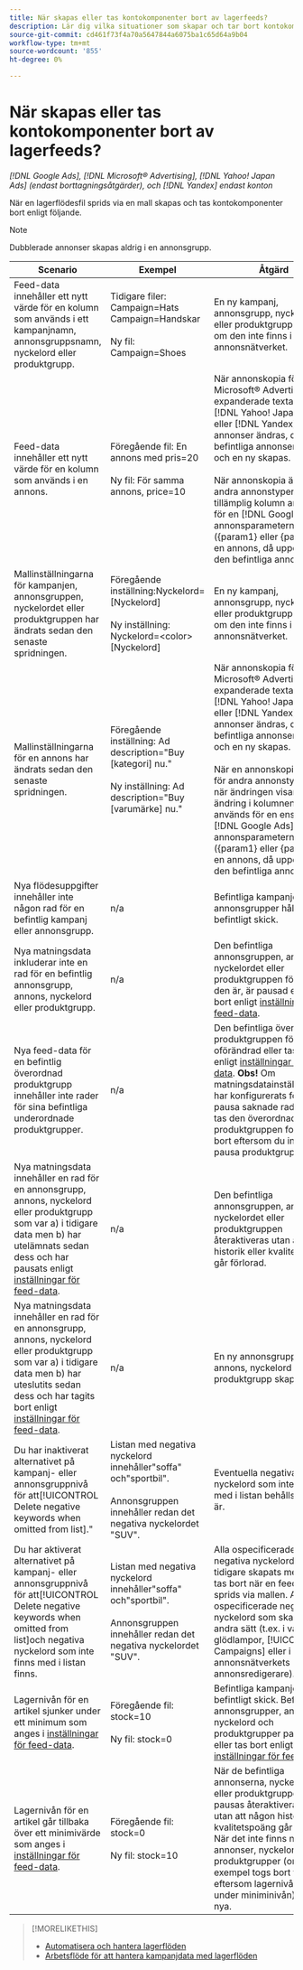 ```yaml
---
title: När skapas eller tas kontokomponenter bort av lagerfeeds?
description: Lär dig vilka situationer som skapar och tar bort kontokomponenter när du bokför lagerfeeds.
source-git-commit: cd461f73f4a70a5647844a6075ba1c65d64a9b04
workflow-type: tm+mt
source-wordcount: '855'
ht-degree: 0%

---
```


# När skapas eller tas kontokomponenter bort av lagerfeeds?

*[!DNL Google Ads], [!DNL Microsoft® Advertising], [!DNL Yahoo! Japan Ads] (endast borttagningsåtgärder), och [!DNL Yandex] endast konton*

När en lagerflödesfil sprids via en mall skapas och tas kontokomponenter bort enligt följande.

>[!NOTE]
>
>Dubblerade annonser skapas aldrig i en annonsgrupp.

| Scenario | Exempel | Åtgärd |
|----|----|----|
| Feed-data innehåller ett nytt värde för en kolumn som används i ett kampanjnamn, annonsgruppsnamn, nyckelord eller produktgrupp. | Tidigare filer:<br>Campaign=Hats<br>Campaign=Handskar<br><br>Ny fil:<br>Campaign=Shoes | En ny kampanj, annonsgrupp, nyckelord eller produktgrupp skapas om den inte finns i annonsnätverket. |
| Feed-data innehåller ett nytt värde för en kolumn som används i en annons. | Föregående fil: En annons med pris=20<br><br>Ny fil: För samma annons, price=10 | När annonskopia för [!DNL Microsoft® Advertising] expanderade textannonser, [!DNL Yahoo! Japan ads], eller [!DNL Yandex] annonser ändras, den befintliga annonsen tas bort och en ny skapas.<br><br>När annonskopia ändras för andra annonstyper eller när tillämplig kolumn används för en [!DNL Google Ads] annonsparametern ({param1} eller {param2}) i en annons, då uppdateras den befintliga annonsen. |
| Mallinställningarna för kampanjen, annonsgruppen, nyckelordet eller produktgruppen har ändrats sedan den senaste spridningen. | Föregående inställning:Nyckelord=[Nyckelord]<br><br>Ny inställning: Nyckelord=&lt;color>[Nyckelord] | En ny kampanj, annonsgrupp, nyckelord eller produktgrupp skapas om den inte finns i annonsnätverket. |
| Mallinställningarna för en annons har ändrats sedan den senaste spridningen. | Föregående inställning: Ad description=&quot;Buy [kategori] nu.&quot;<br><br>Ny inställning: Ad description=&quot;Buy [varumärke] nu.&quot; | När annonskopia för [!DNL Microsoft® Advertising] expanderade textannonser, [!DNL Yahoo! Japan ads], eller [!DNL Yandex] annonser ändras, den befintliga annonsen tas bort och en ny skapas.<br><br>När en annonskopia ändras för andra annonstyper eller när ändringen visar en ändring i kolumnen som används för en enskild [!DNL Google Ads] annonsparametern ({param1} eller {param2}) i en annons, då uppdateras den befintliga annonsen. |
| Nya flödesuppgifter innehåller inte någon rad för en befintlig kampanj eller annonsgrupp. | n/a | Befintliga kampanjer och annonsgrupper håller sig i befintligt skick. |
| Nya matningsdata inkluderar inte en rad för en befintlig annonsgrupp, annons, nyckelord eller produktgrupp. | n/a | Den befintliga annonsgruppen, annonsen, nyckelordet eller produktgruppen förblir som den är, är pausad eller tas bort enligt [inställningar för feed-data](feed-settings-manage.md#feed-data-settings). |
| Nya feed-data för en befintlig överordnad produktgrupp innehåller inte rader för sina befintliga underordnade produktgrupper. | n/a | Den befintliga överordnade produktgruppen förblir oförändrad eller tas bort enligt [inställningar för feed-data](feed-settings-manage.md#feed-data-settings). <b>Obs!</b> Om matningsdatainställningarna har konfigurerats för att pausa saknade radartiklar tas den överordnade produktgruppen fortfarande bort eftersom du inte kan pausa produktgrupper. |
| Nya matningsdata innehåller en rad för en annonsgrupp, annons, nyckelord eller produktgrupp som var a) i tidigare data men b) har utelämnats sedan dess och har pausats enligt [inställningar för feed-data](feed-settings-manage.md#feed-data-settings). | n/a | Den befintliga annonsgruppen, annonsen, nyckelordet eller produktgruppen återaktiveras utan att någon historik eller kvalitetspoäng går förlorad. |
| Nya matningsdata innehåller en rad för en annonsgrupp, annons, nyckelord eller produktgrupp som var a) i tidigare data men b) har uteslutits sedan dess och har tagits bort enligt [inställningar för feed-data](feed-settings-manage.md#feed-data-settings). | n/a | En ny annonsgrupp, annons, nyckelord eller produktgrupp skapas. |
| Du har inaktiverat alternativet på kampanj- eller annonsgruppnivå för att[!UICONTROL Delete negative keywords when omitted from list].&quot; | Listan med negativa nyckelord innehåller&quot;soffa&quot; och&quot;sportbil&quot;.<br><br>Annonsgruppen innehåller redan det negativa nyckelordet &quot;SUV&quot;. | Eventuella negativa nyckelord som inte finns med i listan behålls som de är. |
| Du har aktiverat alternativet på kampanj- eller annonsgruppnivå för att[!UICONTROL Delete negative keywords when omitted from list]och negativa nyckelord som inte finns med i listan finns. | Listan med negativa nyckelord innehåller&quot;soffa&quot; och&quot;sportbil&quot;.<br><br>Annonsgruppen innehåller redan det negativa nyckelordet &quot;SUV&quot;. | Alla ospecificerade negativa nyckelord som tidigare skapats med mallen tas bort när en feed-fil sprids via mallen. Alla ospecificerade negativa nyckelord som skapas på andra sätt (t.ex. i vanliga glödlampor, [!UICONTROL Campaigns] eller i annonsnätverkets annonsredigerare). |  | Det schemalagda slutdatumet för komponenterna i en bokförd feed-fil inträffar. | n/a | Befintliga kampanjer förblir i befintligt skick. Befintliga annonsgrupper, annonser och nyckelord förblir oförändrade, pausas eller tas bort enligt [inställningar för feed-data](feed-settings-manage.md#feed-data-settings). |
| Lagernivån för en artikel sjunker under ett minimum som anges i [inställningar för feed-data](feed-settings-manage.md#feed-data-settings). | Föregående fil: stock=10<br><br>Ny fil: stock=0 | Befintliga kampanjer förblir i befintligt skick. Befintliga annonsgrupper, annonser, nyckelord och produktgrupper pausas eller tas bort enligt [inställningar för feed-data](feed-settings-manage.md#feed-data-settings). |
| Lagernivån för en artikel går tillbaka över ett minimivärde som anges i [inställningar för feed-data](feed-settings-manage.md#feed-data-settings). | Föregående fil: stock=0<br><br> Ny fil: stock=10 | När de befintliga annonserna, nyckelorden eller produktgrupperna pausas återaktiveras de utan att någon historik eller kvalitetspoäng går förlorad. När det inte finns några annonser, nyckelord eller produktgrupper (om de till exempel togs bort tidigare eftersom lagernivån var under miniminivån) skapas nya. |

>[!MORELIKETHIS]
>
>* [Automatisera och hantera lagerflöden](inventory-feeds-about.md)
>* [Arbetsflöde för att hantera kampanjdata med lagerflöden](inventory-feeds-workflow.md)

